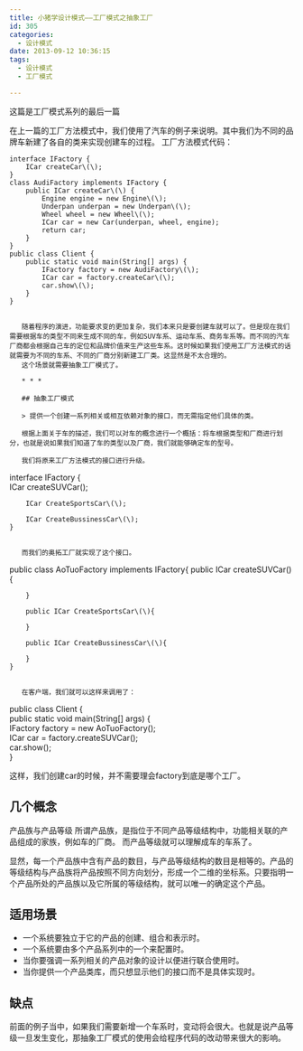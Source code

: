 ```yaml
---
title: 小猪学设计模式——工厂模式之抽象工厂
id: 305
categories:
  - 设计模式
date: 2013-09-12 10:36:15
tags:
  - 设计模式
  - 工厂模式

---
```


这篇是工厂模式系列的最后一篇

在上一篇的工厂方法模式中，我们使用了汽车的例子来说明。其中我们为不同的品牌车新建了各自的类来实现创建车的过程。
工厂方法模式代码：

    interface IFactory {  
        ICar createCar\(\);  
    }  
    class AudiFactory implements IFactory {  
        public ICar createCar\(\) {  
            Engine engine = new Engine\(\);  
            Underpan underpan = new Underpan\(\);  
            Wheel wheel = new Wheel\(\);  
            ICar car = new Car(underpan, wheel, engine);  
            return car;  
        }  
    }  
    public class Client {  
        public static void main(String[] args) {  
            IFactory factory = new AudiFactory\(\);  
            ICar car = factory.createCar\(\);  
            car.show\(\);  
        }  
    }  


 ```

    随着程序的演进，功能要求变的更加复杂，我们本来只是要创建车就可以了。但是现在我们需要根据车的类型不同来生成不同的车，例如SUV车系、运动车系、商务车系等。而不同的汽车厂商都会根据自己车的定位和品牌价值来生产这些车系。这时候如果我们使用工厂方法模式的话就需要为不同的车系、不同的厂商分别新建工厂类。这显然是不太合理的。
    这个场景就需要抽象工厂模式了。

    * * *

    ## 抽象工厂模式

    > 提供一个创建一系列相关或相互依赖对象的接口，而无需指定他们具体的类。

    根据上面关于车的描述，我们可以对车的概念进行一个概括：将车根据类型和厂商进行划分，也就是说如果我们知道了车的类型以及厂商，我们就能够确定车的型号。

    我们将原来工厂方法模式的接口进行升级。

```  

 interface IFactory {  
        ICar createSUVCar\(\);

        ICar CreateSportsCar\(\);

        ICar CreateBussinessCar\(\);        
    }  


 ```

    而我们的奥拓工厂就实现了这个接口。

```  

 public class AoTuoFactory implements IFactory{
        public ICar createSUVCar\(\){

        }

        public ICar CreateSportsCar\(\){

        }

        public ICar CreateBussinessCar\(\){

        }
    }


 ```

    在客户端，我们就可以这样来调用了：

```  

 public class Client {  
        public static void main(String[] args) {  
            IFactory factory = new AoTuoFactory\(\);  
            ICar car = factory.createSUVCar\(\);  
            car.show\(\);  
        }  

这样，我们创建car的时候，并不需要理会factory到底是哪个工厂。

## 几个概念

产品族与产品等级
所谓产品族，是指位于不同产品等级结构中，功能相关联的产品组成的家族，例如车的厂商。
而产品等级就可以理解成车的车系了。

显然，每一个产品族中含有产品的数目，与产品等级结构的数目是相等的。产品的等级结构与产品族将产品按照不同方向划分，形成一个二维的坐标系。只要指明一个产品所处的产品族以及它所属的等级结构，就可以唯一的确定这个产品。

## 适用场景

*   一个系统要独立于它的产品的创建、组合和表示时。
*   一个系统要由多个产品系列中的一个来配置时。
*   当你要强调一系列相关的产品对象的设计以便进行联合使用时。
*   当你提供一个产品类库，而只想显示他们的接口而不是具体实现时。

## 缺点

前面的例子当中，如果我们需要新增一个车系时，变动将会很大。也就是说产品等级一旦发生变化，那抽象工厂模式的使用会给程序代码的改动带来很大的影响。